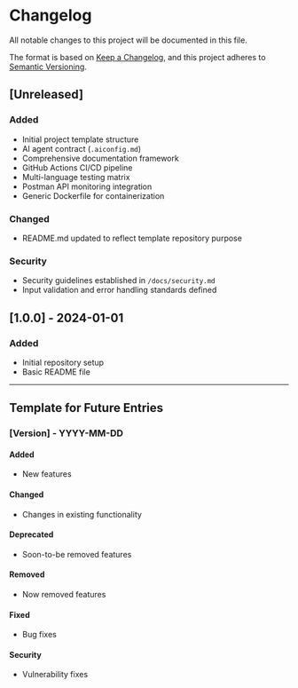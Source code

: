 # Changelog

All notable changes to this project will be documented in this file.

The format is based on [Keep a Changelog](https://keepachangelog.com/en/1.0.0/),
and this project adheres to [Semantic Versioning](https://semver.org/spec/v2.0.0.html).

## [Unreleased]

### Added
- Initial project template structure
- AI agent contract (`.aiconfig.md`)
- Comprehensive documentation framework
- GitHub Actions CI/CD pipeline
- Multi-language testing matrix
- Postman API monitoring integration
- Generic Dockerfile for containerization

### Changed
- README.md updated to reflect template repository purpose

### Security
- Security guidelines established in `/docs/security.md`
- Input validation and error handling standards defined

## [1.0.0] - 2024-01-01

### Added
- Initial repository setup
- Basic README file

---

## Template for Future Entries

### [Version] - YYYY-MM-DD

#### Added
- New features

#### Changed
- Changes in existing functionality

#### Deprecated
- Soon-to-be removed features

#### Removed
- Now removed features

#### Fixed
- Bug fixes

#### Security
- Vulnerability fixes